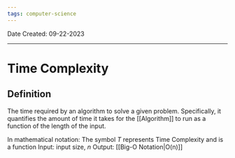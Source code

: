 ```yaml
---
tags: computer-science
---
```

Date Created: 09-22-2023
___
# Time Complexity
## Definition
The time required by an algorithm to solve a given problem. Specifically, it quantifies the amount of time it takes for the [[Algorithm]] to run as a function of the length of the input.

In mathematical notation:
	The symbol $T$ represents Time Complexity and is a function
		Input: input size, $n$
		Output: [[Big-O Notation|O(n)]]
		
	
	